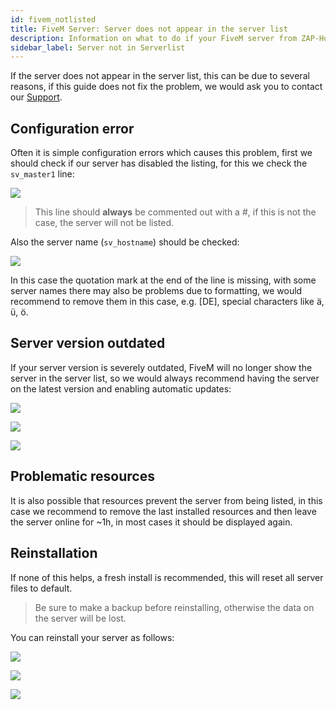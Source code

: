 ```yaml
---
id: fivem_notlisted
title: FiveM Server: Server does not appear in the server list
description: Information on what to do if your FiveM server from ZAP-Hosting does not appear in the server list - ZAP-Hosting.com documentation
sidebar_label: Server not in Serverlist
---
```


If the server does not appear in the server list, this can be due to several reasons, if this guide does not fix the problem, we would ask you to contact our [Support](https://zap-hosting.com/en/customer/support/).

## Configuration error

Often it is simple configuration errors which causes this problem, first we should check if our server has disabled the listing, for this we check the `sv_master1` line:

![](https://screensaver01.zap-hosting.com/index.php/s/dQtk9z7S6NmsgnK/preview)

> This line should **always** be commented out with a #, if this is not the case, the server will not be listed.


Also the server name (`sv_hostname`) should be checked:

![](https://screensaver01.zap-hosting.com/index.php/s/6kSEiw4D8XYGejM/preview)

In this case the quotation mark at the end of the line is missing, with some server names there may also be problems due to formatting, we would recommend to remove them in this case, e.g. [DE], special characters like ä, ü, ö.


## Server version outdated

If your server version is severely outdated, FiveM will no longer show the server in the server list, so we would always recommend having the server on the latest version and enabling automatic updates:

![](https://screensaver01.zap-hosting.com/index.php/s/xTZHpbwJm9dLpS3/preview)

![](https://screensaver01.zap-hosting.com/index.php/s/2MaaHE6M8TPnLCj/preview)

![](https://screensaver01.zap-hosting.com/index.php/s/q33RDPec3aNrHat/preview)

## Problematic resources

It is also possible that resources prevent the server from being listed, in this case we recommend to remove the last installed resources and then leave the server online for ~1h, in most cases it should be displayed again.


## Reinstallation

If none of this helps, a fresh install is recommended, this will reset all server files to default.

> Be sure to make a backup before reinstalling, otherwise the data on the server will be lost.

You can reinstall your server as follows:

![](https://screensaver01.zap-hosting.com/index.php/s/iMsLskaZJC8FWgC/preview)

![](https://screensaver01.zap-hosting.com/index.php/s/is5Tq7i8XdizErH/preview)

![](https://screensaver01.zap-hosting.com/index.php/s/qYriD6i3R7X7xdz/preview)
